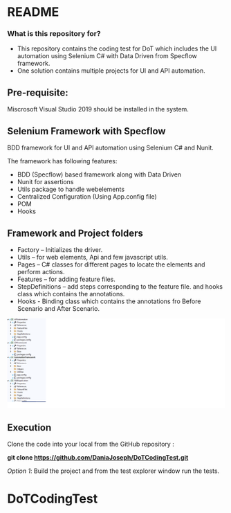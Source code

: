 # README #


### What is this repository for? ###

* This repository contains the coding test for DoT which includes the UI automation using Selenium C# with Data Driven from Specflow framework.
* One solution contains multiple projects for UI and API automation.

## Pre-requisite: 
Miscrosoft Visual Studio 2019 should be installed in the system.

## Selenium Framework with Specflow
BDD framework for UI and API automation using Selenium C# and Nunit.

The framework has following features:

- BDD (Specflow) based framework along with Data Driven
- Nunit for assertions
- Utils package to handle webelements
- Centralized Configuration (Using App.config file)
- POM
- Hooks

## Framework and Project folders
- Factory – Initializes the driver.
- Utils – for web elements, Api and few javascript utils.
- Pages – C# classes for different pages to locate the elements and perform actions.
- Features – for adding feature files.
- StepDefinitions – add steps corresponding to the feature file. and hooks class which contains the annotations.
- Hooks - Binding class which contains the annotations fro Before Scenario and After Scenario.

![FrameworkStructure](/FrameworkStructure.png?raw=true)

## Execution
Clone the code into your local from the GitHub repository :

**git clone https://github.com/DaniaJoseph/DoTCodingTest.git**

*Option 1*: Build the project and from the test explorer window run the tests.
# DoTCodingTest
